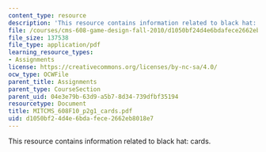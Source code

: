 ```yaml
---
content_type: resource
description: 'This resource contains information related to black hat: cards.'
file: /courses/cms-608-game-design-fall-2010/d1050bf24d4e6bdafece2662eb8018e7_MITCMS_608F10_p2g1_cards.pdf
file_size: 137538
file_type: application/pdf
learning_resource_types:
- Assignments
license: https://creativecommons.org/licenses/by-nc-sa/4.0/
ocw_type: OCWFile
parent_title: Assignments
parent_type: CourseSection
parent_uid: 04e3e79b-63d9-a5b7-8d34-739dfbf35194
resourcetype: Document
title: MITCMS_608F10_p2g1_cards.pdf
uid: d1050bf2-4d4e-6bda-fece-2662eb8018e7
---
```

This resource contains information related to black hat: cards.